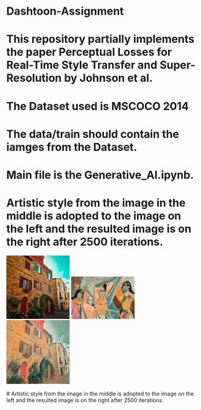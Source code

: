 # Dashtoon-Assignment
# This repository partially implements the paper Perceptual Losses for Real-Time Style Transfer and Super-Resolution by Johnson et al.
# The Dataset used is MSCOCO 2014
# The data/train should contain the iamges from the Dataset.
# Main file is the Generative_AI.ipynb.
# Artistic style from the image in the middle is adopted to the image on the left and the resulted image is on the right after 2500 iterations.
<p float="left">
  <img src="https://github.com/AravindVepati/Dashtoon-Assignment/blob/main/Original_image.jpeg" width="33%" />
  <img src="https://github.com/AravindVepati/Dashtoon-Assignment/blob/main/Artistic_style.jpeg" width="33%" /> 
  <img src="https://github.com/AravindVepati/Dashtoon-Assignment/blob/main/Style_Adopted_image.jpeg" width="33%" />
</p>
# Artistic style from the image in the middle is adopted to the image on the left and the resulted image is on the right after 2500 iterations.



